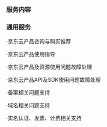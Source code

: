 ### 服务内容

### 通用服务

·京东云产品咨询与购买推荐

·京东云产品使用指导

·京东云产品及资源使用问题故障处理

·京东云产品API及SDK使用问题故障处理

·备案相关问题支持

·域名相关问题支持

·实名认证、发票、计费相关支持